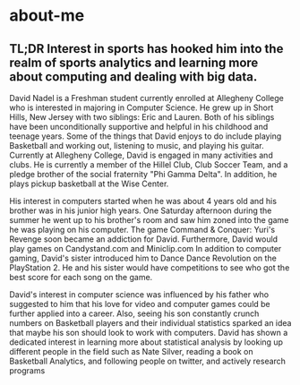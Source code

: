 # about-me
## TL;DR Interest in sports has hooked him into the realm of sports analytics and learning more about computing and dealing with big data.
David Nadel is a Freshman student currently enrolled at Allegheny College who is interested in majoring in Computer Science. He grew up in Short Hills, New Jersey with two siblings: Eric and Lauren. Both of his siblings have been unconditionally supportive and helpful in his childhood and teenage years. Some of the things that David enjoys to do include playing Basketball and working out, listening to music, and playing his guitar. Currently at Allegheny College, David is engaged in many activities and clubs. He is currently a member of the Hillel Club, Club Soccer Team, and a pledge brother of the social fraternity "Phi Gamma Delta". In addition, he plays pickup basketball at the Wise Center.  

His interest in computers started when he was about 4 years old and his brother was in his junior high years. One Saturday afternoon during the summer he went up to his brother's room and saw him zoned into the game he was playing on his computer. The game Command & Conquer: Yuri's Revenge soon became an addiction for David. Furthermore, David would play games on Candystand.com and Miniclip.com In addition to computer gaming, David's sister introduced him to Dance Dance Revolution on the PlayStation 2. He and his sister would have competitions to see who got the best score for each song on the game.

David's interest in computer science was influenced by his father who suggested to him that his love for video and computer games could be further applied into a career. Also, seeing his son constantly crunch numbers on Basketball players and their individual statistics sparked an idea that maybe his son should look to work with computers. David has shown a dedicated interest in learning more about statistical analysis by looking up different people in the field such as Nate Silver, reading a book on Basketball Analytics, and following people on twitter, and actively research programs
